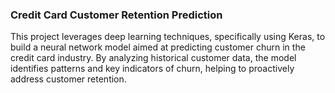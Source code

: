 ### Credit Card Customer Retention Prediction
This project leverages deep learning techniques, specifically using Keras, to build a neural network model aimed at predicting customer churn in the credit card industry. 
By analyzing historical customer data, the model identifies patterns and key indicators of churn, helping to proactively address customer retention.
